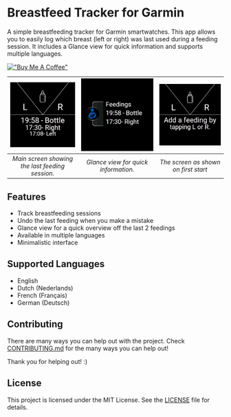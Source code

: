 # Breastfeed Tracker for Garmin

A simple breastfeeding tracker for Garmin smartwatches. This app allows you to easily log which breast (left or right) was last used during a feeding session. It includes a Glance view for quick information and supports multiple languages.

[!["Buy Me A Coffee"](https://www.buymeacoffee.com/assets/img/custom_images/orange_img.png)](https://www.buymeacoffee.com/rvoortman)

| ![Main Screen](doc/screenshots/feedings-view.png) | ![Glance View](doc/screenshots/glance-view.png) | ![Out of Box View](doc/screenshots/oob-view.png) |
|:-------------------------------------------------:|:----------------------------------------------:|:------------------------------------------------:|
| *Main screen showing the last feeding session.*   | *Glance view for quick information.*            | *The screen as shown on first start*             |

## Features

- Track breastfeeding sessions
- Undo the last feeding when you make a mistake
- Glance view for a quick overview off the last 2 feedings
- Available in multiple languages
- Minimalistic interface

## Supported Languages

- English
- Dutch (Nederlands)
- French (Français)
- German (Deutsch)

## Contributing

There are many ways you can help out with the project. Check [CONTRIBUTING.md](CONTRIBUTING.md) for the many ways you can help out!

Thank you for helping out! :)

## License

This project is licensed under the MIT License. See the [LICENSE](LICENSE) file for details.
